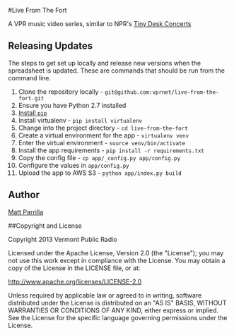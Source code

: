 #Live From The Fort

A VPR music video series, similar to NPR's [Tiny Desk Concerts](http://www.npr.org/series/tiny-desk-concerts/)

## Releasing Updates

The steps to get set up locally and release new versions when the spreadsheet is
updated. These are commands that should be run from the command line.

1. Clone the repository locally - `git@github.com:vprnet/live-from-the-fort.git`
1. Ensure you have Python 2.7 installed
1. [Install `pip`](https://pip.pypa.io/en/latest/installing.html)
1. Install virtualenv - `pip install virtualenv`
1. Change into the project directory - `cd live-from-the-fort`
1. Create a virtual environment for the app - `virtualenv venv`
1. Enter the virtual environment - `source venv/bin/activate`
1. Install the app requirements - `pip install -r requirements.txt`
1. Copy the config file - `cp app/_config.py app/config.py`
1. Configure the values in `app/config.py`
1. Upload the app to AWS S3 - `python app/index.py build`

## Author

[Matt Parrilla](http://twitter.com/mattparrilla)

##Copyright and License

Copyright 2013 Vermont Public Radio

Licensed under the Apache License, Version 2.0 (the "License"); you may not use this work except in compliance with the License.
You may obtain a copy of the License in the LICENSE file, or at:

http://www.apache.org/licenses/LICENSE-2.0

Unless required by applicable law or agreed to in writing, software distributed under the License is distributed on an "AS IS" BASIS,
WITHOUT WARRANTIES OR CONDITIONS OF ANY KIND, either express or implied. See the License for the specific language
governing permissions under the License.
